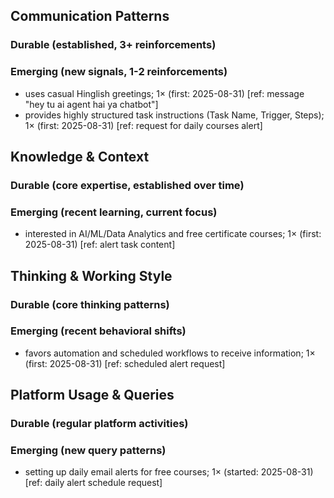 ## Communication Patterns
### Durable (established, 3+ reinforcements)

### Emerging (new signals, 1-2 reinforcements)
- uses casual Hinglish greetings; 1× (first: 2025-08-31) [ref: message "hey tu ai agent hai ya chatbot"]
- provides highly structured task instructions (Task Name, Trigger, Steps); 1× (first: 2025-08-31) [ref: request for daily courses alert]

## Knowledge & Context
### Durable (core expertise, established over time)

### Emerging (recent learning, current focus)
- interested in AI/ML/Data Analytics and free certificate courses; 1× (first: 2025-08-31) [ref: alert task content]

## Thinking & Working Style
### Durable (core thinking patterns)

### Emerging (recent behavioral shifts)
- favors automation and scheduled workflows to receive information; 1× (first: 2025-08-31) [ref: scheduled alert request]

## Platform Usage & Queries
### Durable (regular platform activities)

### Emerging (new query patterns)
- setting up daily email alerts for free courses; 1× (started: 2025-08-31) [ref: daily alert schedule request]